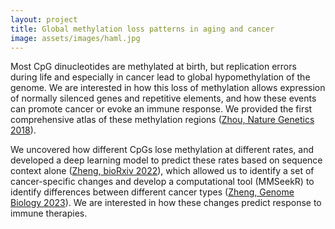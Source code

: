 ```yaml
---
layout: project
title: Global methylation loss patterns in aging and cancer
image: assets/images/haml.jpg
---
```


Most CpG dinucleotides are methylated at birth, but replication errors during life and especially in cancer lead to global hypomethylation of the genome. We are interested in how this loss of methylation allows expression of normally silenced genes and repetitive elements, and how these events can promote cancer or evoke an immune response. We provided the first comprehensive atlas of these methylation regions (<a href="https://doi.org/10.1038/s41588-018-0073-4" target="_blank">Zhou, Nature Genetics 2018</a>).

We uncovered how different CpGs lose methylation at different rates, and developed a deep learning model to predict these rates based on sequence context alone (<a href="https://doi.org/10.1101/2022.08.16.504069" target="_blank">Zheng, bioRxiv 2022</a>), which allowed us to identify a set of cancer-specific changes and develop a computational tool (MMSeekR) to identify differences between different cancer types (<a href="https://doi.org/10.1186/s13059-023-03035-3" target="_blank">Zheng, Genome Biology 2023</a>). We are interested in how these changes predict response to immune therapies. 